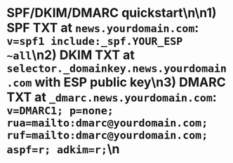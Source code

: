 # SPF/DKIM/DMARC quickstart\n\n1) SPF TXT at `news.yourdomain.com`: `v=spf1 include:_spf.YOUR_ESP ~all`\n2) DKIM TXT at `selector._domainkey.news.yourdomain.com` with ESP public key\n3) DMARC TXT at `_dmarc.news.yourdomain.com`: `v=DMARC1; p=none; rua=mailto:dmarc@yourdomain.com; ruf=mailto:dmarc@yourdomain.com; aspf=r; adkim=r;`\n